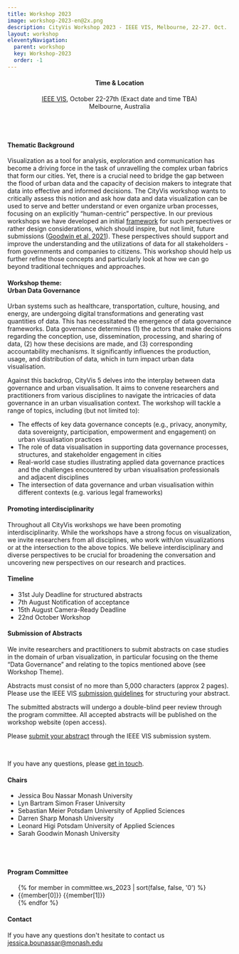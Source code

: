 ```yaml
---
title: Workshop 2023
image: workshop-2023-en@2x.png
description: CityVis Workshop 2023 - IEEE VIS, Melbourne, 22-27. Oct.
layout: workshop
eleventyNavigation:
  parent: workshop
  key: Workshop-2023
  order: -1
---
```

<section class="section workshop-section workshop-section__thema">

<h4 style="text-align:center;">Time &amp; Location</h4>
<p style="text-align:center; padding-bottom: 50px;"><a href="https://ieeevis.org/year/2023/welcome">IEEE VIS</a>, October 22-27th (Exact date and time TBA)<br />
Melbourne, Australia</p>

<h4>Thematic Background</h4>

Visualization as a tool for analysis, exploration and communication has become a driving force in the task of unravelling the complex urban fabrics that form our cities. Yet, there is a crucial need to bridge the gap between the flood of urban data and the capacity of decision makers to integrate that data into effective and informed decisions. The CityVis workshop wants to critically assess this notion and ask how data and data visualization can be used to serve and better understand or even organize urban processes, focusing on an explicitly “human-centric” perspective. In our previous workshops we have developed an initial [framework](/about#human-centric) for such perspectives or rather design considerations, which should inspire, but not limit, future submissions ([Goodwin et al, 2021](https://ieeexplore.ieee.org/document/9438762/)). These perspectives should support and improve the understanding and the utilizations of data for all stakeholders - from governments and companies to citizens. This workshop should help us further refine those concepts and particularly look at how we can go beyond traditional techniques and approaches.

</section>

<section class="section workshop-section workshop-section__focus">
<h4>Workshop theme:<br /><strong>Urban Data Governance</strong></h4>

Urban systems such as healthcare, transportation, culture, housing, and energy, are undergoing digital transformations and generating vast quantities of data. This has necessitated the emergence of data governance frameworks. Data governance determines (1) the actors that make decisions regarding the conception, use, dissemination, processing, and sharing of data,  (2) how these decisions are made, and (3) corresponding accountability mechanisms. It significantly influences the production, usage, and distribution of data, which in turn impact urban data visualisation.



Against this backdrop, CityVis 5 delves into the interplay between data governance and urban visualisation. It aims to convene researchers and practitioners from various disciplines to navigate the intricacies of data governance in an urban visualisation context. The workshop will tackle a range of topics, including (but not limited to):


<ul class="workshop-section__focus-list">
<li class="workshop-section__focus-list-item">
<span class="workshop-section__focus-list-item--headline">The effects of key data governance concepts (e.g., privacy, anonymity, data sovereignty, participation, empowerment and engagement) on urban visualisation practices</span>
</li>
<li class="workshop-section__focus-list-item">
<span class="workshop-section__focus-list-item--headline">The role of data visualisation in supporting data governance processes, structures, and stakeholder engagement in cities</span>
</li>
<li class="workshop-section__focus-list-item">
<span class="workshop-section__focus-list-item--headline">Real-world case studies illustrating applied data governance practices and the challenges encountered by urban visualisation professionals and adjacent disciplines</span>
</li>
<li class="workshop-section__focus-list-item">
<span class="workshop-section__focus-list-item--headline">The intersection of data governance and urban visualisation within different contexts (e.g. various legal frameworks)</span>
</li>
</ul>

<!--
<h4><strong>Workshop Program</strong></h4>

<h4>TALKS</h4>
<ul class="workshop-section__talk-list">
  <li>
    <h5>Exploring hidden tree patterns in our cities with urban walks</h5>
    <p>Liubov Tupikina<sup>1</sup>, Yasamin Nematollahi<sup>1</sup>, Vladislav Afanasiev<sup>2</sup>, Olga Kisseleva<sup>1</sup>, Vittorio Loreto<sup>3</sup> and Bernardo Monechi<sup>3</sup><br /><i>1. Universite de Paris, 2. Architecture, 3. Sony labs, CSL, Rome</i></p>
  </li>
  <li>
    <h5>Experiencing data on location -<br />A case study of visualizing air quality for citizens</h5>
    <p>Christoph Huber and Till Nagel<br /><i>Hochschule Mannheim</i></p>
  </li>
</ul>
<h4>LIGHTNING TALKS</h4>
<ul class="workshop-section__talk-list">
  <li>
    <h5>Visualizing the sociotechnics of smart cities in Africa and Europe</h5>
    <p>Mennatullah Hendawy<sup>1</sup>, Zhaoqing Teng XD<sup>2</sup>, Johannes Pfau<sup>2</sup>, Magy Seif El-Nasr<sup>2</sup><br />1. Ain Shams University (Egypt), Impact Circles e.V. (Germany), and Center for Advanced Internet Studies (Germany), 2. University of California Santa Cruz, Computational Media (UCSC)</p>
  </li>
  <li>
    <h5>Domestic Tourism Planning via Mobility Data</h5>
    <p>Puripant Ruchikachorn<sup>1</sup>, Thitiphong Luangaroonlerd<sup>2</sup> and Rapee Suveeranont<sup>2</sup><br/><i>1. Chulalongkorn University, 2. Boonmee Lab</i></p>
  </li>
  <li>
    <h5>Designing urban landscapes digitally.<br />Web-GIS mapping tool of Berlin TXL</h5>
    <p>Hülya Lasch, <i>Digital City Science - HafenCity University</i></p>
  </li>
  <li>
    <h5>Dublin City University Digital Twin:<br /> Test Bed for IoT Sensor Data Visualization</h5>
    <p>Jaime B Fernandez and Kieran Mahon<br><i>Insight SFI Research Centre for Data Analytics, Dublin City University</i></p>
  </li>
</ul>
<h4>Interactive Session</h4>
<ul class="workshop-section__talk-list">
  <li>
    <h5>Urban Data Visualization Cards</h5>
    <p>Hybrid workshop activity to explore and discuss the dimensions and considerations collected in previous CityVis Workshops (<a href="/about/#human-centric">see publication</a>).</p>
  </li>
</ul>
</section>
-->

<section class="section workshop-section workshop-section__focus">
<h4>Promoting interdisciplinarity</h4>

Throughout all CityVis workshops we have been promoting interdisciplinarity. While the workshops have a strong focus on visualization, we invite researchers from all disciplines, who work with/on visualizations or at the intersection to the above topics. We believe interdisciplinary and diverse perspectives to be crucial for broadening the conversation and uncovering new perspectives on our research and practices.

</section>


<section class="section workshop-section workshop-section__timeline">
<h4>Timeline</h4>
<ul class="workshop-section__timeline-list">
<li class="workshop-section__timeline-list--item">
<span class="workshop-section__timeline-list--date" style="width:250px;">31st July</span>
<span class="workshop-section__timeline-list--event">Deadline for structured abstracts</span>
</li>
<li class="workshop-section__timeline-list--item">
<span class="workshop-section__timeline-list--date" style="width:250px;">7th August</span>
<span class="workshop-section__timeline-list--event">Notification of acceptance</span>
</li>
<li class="workshop-section__timeline-list--item">
<span class="workshop-section__timeline-list--date" style="width:250px;">15th August</span>
<span class="workshop-section__timeline-list--event">Camera-Ready Deadline</span>
</li>
<li class="workshop-section__timeline-list--item">
<span class="workshop-section__timeline-list--date" style="width:250px;">22nd October</span>
<span class="workshop-section__timeline-list--event">Workshop</span>
</li>
</ul>
</section>


<section class="section workshop-section workshop-section__abstracts">

<h4>Submission of Abstracts</h4>

We invite researchers and practitioners to submit abstracts on case studies in the domain of urban visualization, in particular focusing on the theme “Data Governance” and relating to the topics mentioned above (see Workshop Theme).


Abstracts must consist of no more than 5,000 characters (approx 2 pages). Please use the IEEE VIS [submission guidelines](https://ieeevis.org/year/2023/info/call-participation/paper-submission-guidelines) for structuring your abstract.


The submitted abstracts will undergo a double-blind peer review through the program committee. All accepted abstracts will be published on the workshop website (open access).


Please [submit your abstract](https://new.precisionconference.com/user/login?society=vgtc) through the IEEE VIS submission system.


<p style="text-align:center"><a href="https://new.precisionconference.com/user/login?society=vgtc" style="color:white;" class="upcoming-link">Submit your abstract</a></p>



If you have any questions, please [get in touch](mailto:jessica.bounassar@monash.edu).

</section>


<section class="section workshop-section workshop-section__timeline">
<h4>Chairs</h4>
<ul class="committee-list">
<li class="committee-list__item">
Jessica Bou Nassar
<span class="committee-list__item--institution">
Monash University
</span>
</li>
<li class="committee-list__item">
Lyn Bartram
<span class="committee-list__item--institution">
Simon Fraser University
</span>
</li>
<li class="committee-list__item">
Sebastian Meier
<span class="committee-list__item--institution">
Potsdam University of Applied Sciences
</span>
</li>
<li class="committee-list__item">
Darren Sharp
<span class="committee-list__item--institution">
Monash University
</span>
</li>
<li class="committee-list__item">
Leonard Higi
<span class="committee-list__item--institution">
Potsdam University of Applied Sciences
</span>
</li>
<li class="committee-list__item">
Sarah Goodwin
<span class="committee-list__item--institution">
Monash University
</span>
</li>
</ul>
<h4 style="padding-top:50px;">Program Committee</h4>

<ul class="committee-list">
{% for member in committee.ws_2023 | sort(false, false, '0') %}
<li class="committee-list__item">
{{member[0]}}
<span class="committee-list__item--institution">
{{member[1]}}
</span>
</li>
{% endfor %}
</ul>
</section>

<section class="section workshop-section workshop-section__contact">
<h4>Contact</h4>
<p>
If you have any questions don't hesitate to contact us
<a href="mailto:jessica.bounassar@monash.edu">
jessica.bounassar@monash.edu
</a>
</p>
</section>

